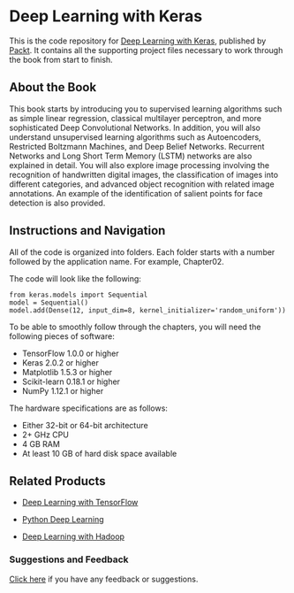 # Deep Learning with Keras

This is the code repository for [Deep Learning with
Keras](https://www.packtpub.com/big-data-and-business-intelligence/deep-learning-keras?utm_source=github&utm_medium=repository&utm_campaign=9781787128422),
published by [Packt](https://www.packtpub.com/?utm_source=github). It
contains all the supporting project files necessary to work through
the book from start to finish.

## About the Book

This book starts by introducing you to supervised learning algorithms
such as simple linear regression, classical multilayer perceptron, and
more sophisticated Deep Convolutional Networks. In addition, you will
also understand unsupervised learning algorithms such as Autoencoders,
Restricted Boltzmann Machines, and Deep Belief Networks. Recurrent
Networks and Long Short Term Memory (LSTM) networks are also explained
in detail. You will also explore image processing involving the
recognition of handwritten digital images, the classification of
images into different categories, and advanced object recognition with
related image annotations. An example of the identification of salient
points for face detection is also provided.

## Instructions and Navigation

All of the code is organized into folders. Each folder starts with a
number followed by the application name. For example, Chapter02.

The code will look like the following:
```
from keras.models import Sequential
model = Sequential()
model.add(Dense(12, input_dim=8, kernel_initializer='random_uniform'))
```

To be able to smoothly follow through the chapters, you will need the following pieces of software:

* TensorFlow 1.0.0 or higher
* Keras 2.0.2 or higher
* Matplotlib 1.5.3 or higher
* Scikit-learn 0.18.1 or higher
* NumPy 1.12.1 or higher

The hardware specifications are as follows:

* Either 32-bit or 64-bit architecture
* 2+ GHz CPU
* 4 GB RAM
* At least 10 GB of hard disk space available

## Related Products
* [Deep Learning with TensorFlow](https://www.packtpub.com/big-data-and-business-intelligence/deep-learning-tensorflow?utm_source=github&utm_medium=repository&utm_campaign=9781786469786)

* [Python Deep Learning](https://www.packtpub.com/big-data-and-business-intelligence/python-deep-learning?utm_source=github&utm_medium=repository&utm_campaign=9781786464453)

* [Deep Learning with Hadoop](https://www.packtpub.com/big-data-and-business-intelligence/deep-learning-hadoop?utm_source=github&utm_medium=repository&utm_campaign=9781787124769)

### Suggestions and Feedback
[Click here](https://docs.google.com/forms/d/e/1FAIpQLSe5qwunkGf6PUvzPirPDtuy1Du5Rlzew23UBp2S-P3wB-GcwQ/viewform) if you have any feedback or suggestions.
